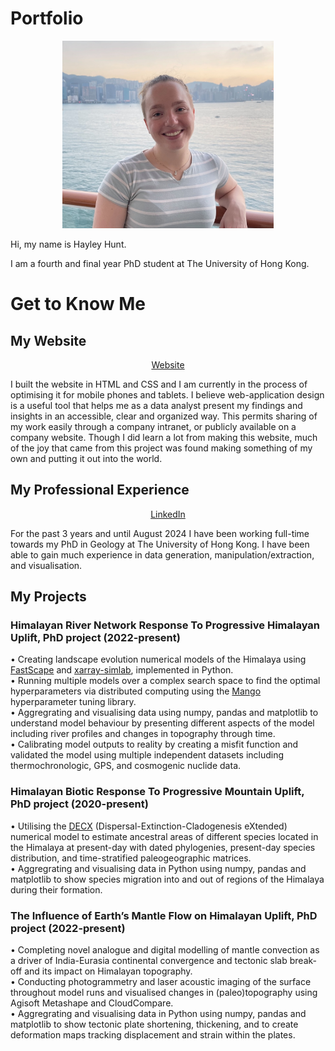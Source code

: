 # Portfolio
<p align="center">
<img src="https://github.com/hayleyhunt/data-website/blob/main/images/Hayley%20Hunt.jpeg" height=300></p>
<p>Hi, my name is Hayley Hunt.</p>
<p>I am a fourth and final year PhD student at The University of Hong Kong.</p>

# Get to Know Me 

## My Website
<p align="center">
<a href="https://www.hayley-hunt.com">Website</a></p>
  <p>I built the website in HTML and CSS and I am currently in the process of optimising it for mobile phones and tablets. I believe web-application design is a useful tool that helps me as a data analyst present my findings and insights in an accessible, clear and organized way. This permits sharing of my work easily through a company intranet, or publicly available on a company website. Though I did learn a lot from making this website, much of the joy that came from this project was found making something of my own and putting it out into the world.</p>

## My Professional Experience
  <p align="center">
<a href="https://www.linkedin.com/in/hayleyhunt/">LinkedIn</a></p>
  <p>For the past 3 years and until August 2024 I have been working full-time towards my PhD in Geology at The University of Hong Kong. I have been able to gain much experience in data generation, manipulation/extraction, and visualisation.</p>

## My Projects

### Himalayan River Network Response To Progressive Himalayan Uplift, PhD project (2022-present)
<p>
  • Creating landscape evolution numerical models of the Himalaya using <a href="https://fastscape.org">FastScape</a> and <a href="https://xarray-simlab.readthedocs.io/en/latest/">xarray-simlab</a>, implemented in Python.</br>
  • Running multiple models over a complex search space to find the optimal hyperparameters via distributed computing using the <a href="https://github.com/ARM-software/mango">Mango</a> hyperparameter tuning library.</br>
  • Aggregrating and visualising data using numpy, pandas and matplotlib to understand model behaviour by presenting different aspects of the model including river profiles and changes in topography through time.</br>
  • Calibrating model outputs to reality by creating a misfit function and validated the model using multiple independent datasets including thermochronologic, GPS, and cosmogenic nuclide data.
</p>

### Himalayan Biotic Response To Progressive Mountain Uplift, PhD project (2020-present)
<p>
  • Utilising the <a href="https://www.biorxiv.org/content/10.1101/038695v1">DECX</a> (Dispersal-Extinction-Cladogenesis eXtended) numerical model to estimate ancestral areas of different species located in the Himalaya at present-day with dated phylogenies, present-day species distribution, and time-stratified paleogeographic matrices.</br>
  • Aggregrating and visualising data in Python using numpy, pandas and matplotlib to show species migration into and out of regions of the Himalaya during their formation.
</p>

### The Influence of Earth’s Mantle Flow on Himalayan Uplift, PhD project (2022-present)
<p>
  • Completing novel analogue and digital modelling of mantle convection as a driver of India-Eurasia continental convergence and tectonic slab break-off and its impact on Himalayan topography.</br>
  • Conducting photogrammetry and laser acoustic imaging of the surface throughout model runs and visualised changes in (paleo)topography using Agisoft Metashape and CloudCompare.</br>
  • Aggregrating and visualising data in Python using numpy, pandas and matplotlib to show tectonic plate shortening, thickening, and to create deformation maps tracking displacement and strain within the plates.
</p>
